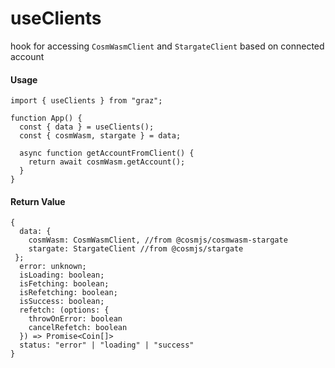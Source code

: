 # useClients

hook for accessing `CosmWasmClient` and `StargateClient` based on connected account

#### Usage

```tsx
import { useClients } from "graz";

function App() {
  const { data } = useClients();
  const { cosmWasm, stargate } = data;

  async function getAccountFromClient() {
    return await cosmWasm.getAccount();
  }
}
```

#### Return Value

```tsx
{
  data: {
    cosmWasm: CosmWasmClient, //from @cosmjs/cosmwasm-stargate
    stargate: StargateClient //from @cosmjs/stargate
 };
  error: unknown;
  isLoading: boolean;
  isFetching: boolean;
  isRefetching: boolean;
  isSuccess: boolean;
  refetch: (options: {
    throwOnError: boolean
    cancelRefetch: boolean
  }) => Promise<Coin[]>
  status: "error" | "loading" | "success"
}
```
